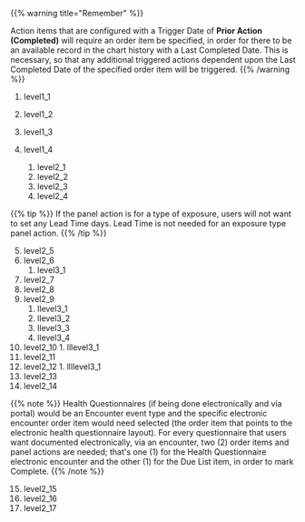 {{% warning title="Remember" %}}

Action items that are configured with a Trigger Date of **Prior Action (Completed)** will require an order item be specified, in order for there to be an available record in the chart history with a Last Completed Date. This is necessary, so that any additional triggered actions dependent upon the Last Completed Date of the specified order item will be triggered.
{{% /warning %}}

1. level1_1
2. level1_2

3. level1_3
4. level1_4
   1. level2_1
   2. level2_2
   3. level2_3
   4. level2_4

{{% tip %}}
   If the panel action is for a type of exposure, users will not want to set any Lead Time days. Lead Time is not needed for an exposure type panel action.
{{% /tip %}}

   5. level2_5
   6. level2_6
      1. level3_1
   7. level2_7
   8. level2_8
   9. level2_9
      1. llevel3_1
      2. llevel3_2
      3. llevel3_3
      4. llevel3_4
   10. level2_10
      1. lllevel3_1
   11. level2_11
   12. level2_12
      1. llllevel3_1
   13. level2_13
   14. level2_14

{{% note %}}
   Health Questionnaires (if being done electronically and via portal) would be an Encounter event type and the specific electronic encounter order item would need selected (the order item that points to the electronic health questionnaire layout). For every questionnaire that users want documented electronically, via an encounter, two (2) order items and panel actions are needed; that's one (1) for the Health Questionnaire electronic encounter and the other (1) for the Due List item, in order to mark Complete.
{{% /note %}}

   15. level2_15
   16. level2_16
   17. level2_17

